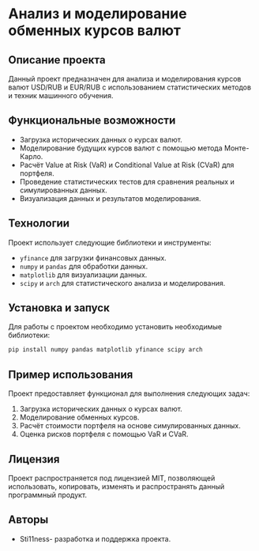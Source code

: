 
# Анализ и моделирование обменных курсов валют

## Описание проекта
Данный проект предназначен для анализа и моделирования курсов валют USD/RUB и EUR/RUB с использованием статистических методов и техник машинного обучения.

## Функциональные возможности
- Загрузка исторических данных о курсах валют.
- Моделирование будущих курсов валют с помощью метода Монте-Карло.
- Расчёт Value at Risk (VaR) и Conditional Value at Risk (CVaR) для портфеля.
- Проведение статистических тестов для сравнения реальных и симулированных данных.
- Визуализация данных и результатов моделирования.

## Технологии
Проект использует следующие библиотеки и инструменты:
- `yfinance` для загрузки финансовых данных.
- `numpy` и `pandas` для обработки данных.
- `matplotlib` для визуализации данных.
- `scipy` и `arch` для статистического анализа и моделирования.

## Установка и запуск
Для работы с проектом необходимо установить необходимые библиотеки:
```bash
pip install numpy pandas matplotlib yfinance scipy arch
```

## Пример использования
Проект предоставляет функционал для выполнения следующих задач:
1. Загрузка исторических данных о курсах валют.
2. Моделирование обменных курсов.
3. Расчёт стоимости портфеля на основе симулированных данных.
4. Оценка рисков портфеля с помощью VaR и CVaR.

## Лицензия
Проект распространяется под лицензией MIT, позволяющей использовать, копировать, изменять и распространять данный программный продукт.

## Авторы
- Sti11ness- разработка и поддержка проекта.
